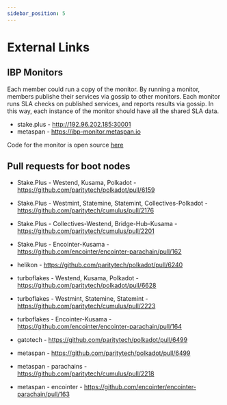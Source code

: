 ```yaml
---
sidebar_position: 5
---
```


# External Links

## IBP Monitors

Each member could run a copy of the monitor. By running a monitor, members publishe their services via gossip to other monitors. Each monitor runs SLA checks on published services, and reports results via gossip. In this way, each instance of the monitor should have all the shared SLA data.

- stake.plus - http://192.96.202.185:30001
- metaspan - https://ibp-monitor.metaspan.io

Code for the monitor is open source [here](https://github.com/dotsama-ibp/dotsama-ibp/tree/main/monitor)


## Pull requests for boot nodes

- Stake.Plus - Westend, Kusama, Polkadot - https://github.com/paritytech/polkadot/pull/6159
- Stake.Plus - Westmint, Statemine, Statemint, Collectives-Polkadot - https://github.com/paritytech/cumulus/pull/2176
- Stake.Plus - Collectives-Westend, Bridge-Hub-Kusama - https://github.com/paritytech/cumulus/pull/2201
- Stake.Plus - Encointer-Kusama - https://github.com/encointer/encointer-parachain/pull/162


- helikon - https://github.com/paritytech/polkadot/pull/6240


- turboflakes - Westend, Kusama, Polkadot - https://github.com/paritytech/polkadot/pull/6628
- turboflakes - Westmint, Statemine, Statemint - https://github.com/paritytech/cumulus/pull/2223
- turboflakes - Encointer-Kusama - https://github.com/encointer/encointer-parachain/pull/164


- gatotech - https://github.com/paritytech/polkadot/pull/6499


- metaspan - https://github.com/paritytech/polkadot/pull/6499
- metaspan - parachains - https://github.com/paritytech/cumulus/pull/2218
- metaspan - encointer - https://github.com/encointer/encointer-parachain/pull/163

